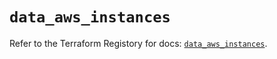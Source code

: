 # `data_aws_instances`

Refer to the Terraform Registory for docs: [`data_aws_instances`](https://registry.terraform.io/providers/hashicorp/aws/5.5.0/docs/data-sources/instances).
